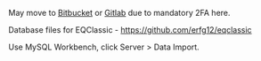 May move to [Bitbucket](https://bitbucket.org/naturevault/) or [Gitlab](https://gitlab.com/giverofmemory/) due to mandatory 2FA here.

Database files for EQClassic - https://github.com/erfg12/eqclassic

Use MySQL Workbench, click Server > Data Import.
